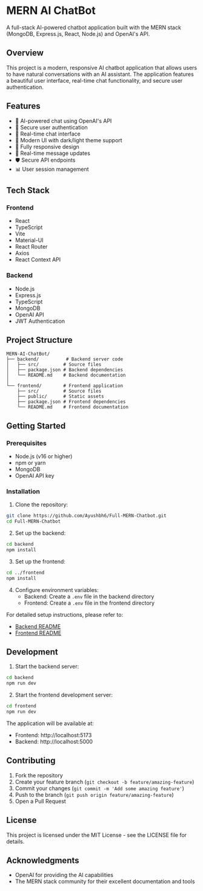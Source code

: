 # MERN AI ChatBot

A full-stack AI-powered chatbot application built with the MERN stack (MongoDB, Express.js, React, Node.js) and OpenAI's API.

## Overview

This project is a modern, responsive AI chatbot application that allows users to have natural conversations with an AI assistant. The application features a beautiful user interface, real-time chat functionality, and secure user authentication.

## Features

- 🤖 AI-powered chat using OpenAI's API
- 🔐 Secure user authentication
- 💬 Real-time chat interface
- 🎨 Modern UI with dark/light theme support
- 📱 Fully responsive design
- 🔄 Real-time message updates
- 🛡️ Secure API endpoints
- 📊 User session management

## Tech Stack

### Frontend
- React
- TypeScript
- Vite
- Material-UI
- React Router
- Axios
- React Context API

### Backend
- Node.js
- Express.js
- TypeScript
- MongoDB
- OpenAI API
- JWT Authentication

## Project Structure

```
MERN-AI-ChatBot/
├── backend/          # Backend server code
│   ├── src/         # Source files
│   ├── package.json # Backend dependencies
│   └── README.md    # Backend documentation
│
└── frontend/        # Frontend application
    ├── src/         # Source files
    ├── public/      # Static assets
    ├── package.json # Frontend dependencies
    └── README.md    # Frontend documentation
```

## Getting Started

### Prerequisites

- Node.js (v16 or higher)
- npm or yarn
- MongoDB
- OpenAI API key

### Installation

1. Clone the repository:
```bash
git clone https://github.com/Ayushbh6/Full-MERN-Chatbot.git
cd Full-MERN-Chatbot
```

2. Set up the backend:
```bash
cd backend
npm install
```

3. Set up the frontend:
```bash
cd ../frontend
npm install
```

4. Configure environment variables:
   - Backend: Create a `.env` file in the backend directory
   - Frontend: Create a `.env` file in the frontend directory

For detailed setup instructions, please refer to:
- [Backend README](backend/README.md)
- [Frontend README](frontend/README.md)

## Development

1. Start the backend server:
```bash
cd backend
npm run dev
```

2. Start the frontend development server:
```bash
cd frontend
npm run dev
```

The application will be available at:
- Frontend: http://localhost:5173
- Backend: http://localhost:5000

## Contributing

1. Fork the repository
2. Create your feature branch (`git checkout -b feature/amazing-feature`)
3. Commit your changes (`git commit -m 'Add some amazing feature'`)
4. Push to the branch (`git push origin feature/amazing-feature`)
5. Open a Pull Request

## License

This project is licensed under the MIT License - see the LICENSE file for details.

## Acknowledgments

- OpenAI for providing the AI capabilities
- The MERN stack community for their excellent documentation and tools 